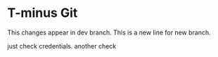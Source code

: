 # T-minus Git

This changes appear in dev branch.
This is a new line for new branch.

just check credentials.
another check
